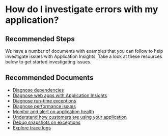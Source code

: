 <properties 
    pageTitle="How do I investigate errors with my application?"
    description="How do I investigate errors with my application?"
    service="microsoft.insights"
    resource="components"
    articleId="insights-investigateerrors-mooncake"
    authors="debugthings"
    ms.author="jamdavi"
    displayOrder="8"
    selfHelpType="resource"
    productPesIds=""
    supportTopicIds=""
    cloudEnvironments="MoonCake"
/>
 
# How do I investigate errors with my application?

## **Recommended Steps**

We have a number of documents with examples that you can follow to help investigate issues with Application Insights. Take a look at these resources below to get started investigating issues.

## **Recommended Documents**

* [Diagnose dependencies](https://docs.azure.cn/azure-monitor/app/asp-net-dependencies)
* [Diagnose web apps with Application Insights](https://docs.azure.cn/azure-monitor/app/asp-net-exceptions)
* [Diagnose run-time exceptions](https://docs.azure.cn/azure-monitor/learn/tutorial-runtime-exceptions)
* [Diagnose performance issues](https://docs.azure.cn/azure-monitor/learn/tutorial-performance)
* [Monitor and alert on application health](https://docs.azure.cn/azure-monitor/learn/tutorial-alert)
* [Understand how customers are using your application](https://docs.azure.cn/azure-monitor/learn/tutorial-users)
* [Debug snapshots on exceptions](https://docs.azure.cn/azure-monitor/app/snapshot-debugger)
* [Explore trace logs](https://docs.azure.cn/azure-monitor/app/asp-net-trace-logs)